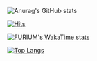 ![Anurag's GitHub stats](https://github-readme-stats.vercel.app/api?username=contability&show_icons=true&theme=radical)


[![Hits](https://hits.seeyoufarm.com/api/count/incr/badge.svg?url=https%3A%2F%2Fgithub.com%2Fcontability%2Fhit-counter&count_bg=%2379C83D&title_bg=%23555555&icon=&icon_color=%23E7E7E7&title=hits&edge_flat=false)](https://hits.seeyoufarm.com)

[![FURIUM's WakaTime stats](https://github-readme-stats.vercel.app/api/wakatime?username=contability)](https://github.com/contability/github-readme-stats)

[![Top Langs](https://github-readme-stats.vercel.app/api/top-langs/?username=contability&layout=compact&hide=java)](https://github.com/contability/github-readme-stats)
